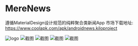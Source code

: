 # MereNews
遵循MaterialDesign设计规范的纯粹聚合类新闻App
市场下载地址:
https://www.coolapk.com/apk/androidnews.kiloproject

![logo](https://github.com/kilo-swodh/MereNews/blob/master/pic/512.png)
![截图](https://github.com/kilo-swodh/MereNews/blob/master/pic/screener_1542539364593.png)
![截图](https://github.com/kilo-swodh/MereNews/blob/master/pic/screener_1542539423774.png)
![截图](https://github.com/kilo-swodh/MereNews/blob/master/pic/screener_1542539501012.png)
![截图](https://github.com/kilo-swodh/MereNews/blob/master/pic/screener_1542539916990.png)
